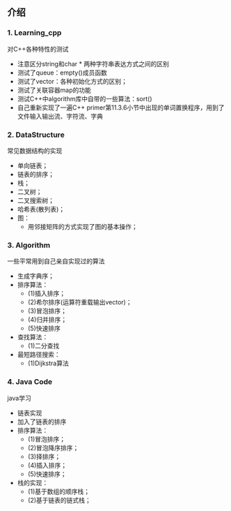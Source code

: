 ## 介绍

###  1. Learning_cpp
对C++各种特性的测试
- 注意区分string和char * 两种字符串表达方式之间的区别
- 测试了queue：empty()成员函数
- 测试了vector：各种初始化方式的区别；
- 测试了关联容器map的功能
- 测试C++中algorithm库中自带的一些算法：sort()
- 自己重新实现了一遍C++ primer第11.3.6小节中出现的单词置换程序，用到了文件输入输出流、字符流、字典

###  2. DataStructure
常见数据结构的实现
- 单向链表；
- 链表的排序；
- 栈；
- 二叉树；
- 二叉搜索树；
- 哈希表(散列表)；
- 图：
	- 用邻接矩阵的方式实现了图的基本操作；

###  3. Algorithm
一些平常用到自己亲自实现过的算法
- 生成字典序；
- 排序算法：
    - (1)插入排序；
	- (2)希尔排序(运算符重载输出vector)；
	- (3)冒泡排序；
	- (4)归并排序；
	- (5)快速排序
- 查找算法：
	- (1)二分查找
- 最短路径搜索：
	- (1)Dijkstra算法
    
### 4. Java Code
java学习
- 链表实现
- 加入了链表的排序
- 排序算法：
    - (1)冒泡排序；
    - (2)冒泡降序排序；
    - (3)择排序；
    - (4)插入排序；
    - (5)快速排序；
- 栈的实现：
    - (1)基于数组的顺序栈；
    - (2)基于链表的链式栈；
